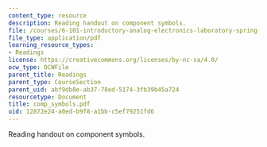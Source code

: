 ```yaml
---
content_type: resource
description: Reading handout on component symbols.
file: /courses/6-101-introductory-analog-electronics-laboratory-spring-2007/12872e24a0edb9f8a1bbc5ef79251fd6_comp_symbols.pdf
file_type: application/pdf
learning_resource_types:
- Readings
license: https://creativecommons.org/licenses/by-nc-sa/4.0/
ocw_type: OCWFile
parent_title: Readings
parent_type: CourseSection
parent_uid: abf9db8e-ab37-78ed-5174-3fb39b45a724
resourcetype: Document
title: comp_symbols.pdf
uid: 12872e24-a0ed-b9f8-a1bb-c5ef79251fd6
---
```

Reading handout on component symbols.